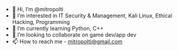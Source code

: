 - 👋 Hi, I’m @mitropolti
- 👀 I’m interested in IT Security & Management, Kali Linux, Ethical Hacking, Programming
- 🌱 I’m currently learning Python, C++
- 💞️ I’m looking to collaborate on game dev/app dev
- 📫 How to reach me - mitropolti@gmail.com

<!---
mitropolti/mitropolti is a ✨ special ✨ repository because its `README.md` (this file) appears on your GitHub profile.
You can click the Preview link to take a look at your changes.
--->
